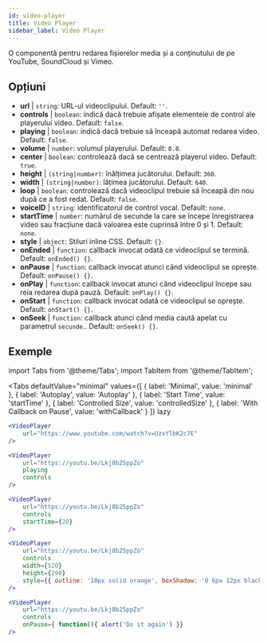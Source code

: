 ```yaml
---
id: video-player
title: Video Player
sidebar_label: Video Player
---
```


O componentă pentru redarea fișierelor media și a conținutului de pe YouTube, SoundCloud și Vimeo.

## Opțiuni

* __url__ | `string`: URL-ul videoclipului. Default: `''`.
* __controls__ | `boolean`: indică dacă trebuie afișate elementele de control ale playerului video. Default: `false`.
* __playing__ | `boolean`: indică dacă trebuie să înceapă automat redarea video. Default: `false`.
* __volume__ | `number`: volumul playerului. Default: `0.8`.
* __center__ | `boolean`: controlează dacă se centrează playerul video. Default: `true`.
* __height__ | `(string|number)`: înălțimea jucătorului. Default: `360`.
* __width__ | `(string|number)`: lățimea jucătorului. Default: `640`.
* __loop__ | `boolean`: controlează dacă videoclipul trebuie să înceapă din nou după ce a fost redat. Default: `false`.
* __voiceID__ | `string`: identificatorul de control vocal. Default: `none`.
* __startTime__ | `number`: numărul de secunde la care se începe înregistrarea video sau fracțiune dacă valoarea este cuprinsă între 0 și 1. Default: `none`.
* __style__ | `object`: Stiluri inline CSS. Default: `{}`.
* __onEnded__ | `function`: callback invocat odată ce videoclipul se termină. Default: `onEnded() {}`.
* __onPause__ | `function`: callback invocat atunci când videoclipul se oprește. Default: `onPause() {}`.
* __onPlay__ | `function`: callback invocat atunci când videoclipul începe sau reia redarea după pauză. Default: `onPlay() {}`.
* __onStart__ | `function`: callback invocat odată ce videoclipul se oprește. Default: `onStart() {}`.
* __onSeek__ | `function`: callback atunci când media caută apelat cu parametrul `secunde`.. Default: `onSeek() {}`.


## Exemple

import Tabs from '@theme/Tabs';
import TabItem from '@theme/TabItem';

<Tabs
    defaultValue="minimal"
    values={[
        { label: 'Minimal', value: 'minimal' },
        { label: 'Autoplay', value: 'Autoplay' },
        { label: 'Start Time', value: 'startTime' },
        { label: 'Controlled Size', value: 'controlledSize' },
        { label: 'With Callback on Pause', value: 'withCallback' }
    ]}
    lazy
>
<TabItem value="minimal">

```jsx live
<VideoPlayer
    url="https://www.youtube.com/watch?v=UzxYlbK2c7E"
/>
```

</TabItem>

<TabItem value="withStyle">

```jsx live
<VideoPlayer
    url="https://youtu.be/Lkj8b25ppZo"
    playing
    controls
/>
```
</TabItem>

<TabItem value="startTime">

```jsx live
<VideoPlayer
    url="https://youtu.be/Lkj8b25ppZo"
    controls
    startTime={28}
/>
```
</TabItem>


<TabItem value="controlledSize">

```jsx live
<VideoPlayer
    url="https://youtu.be/Lkj8b25ppZo"
    controls
    width={520}
    height={290}
    style={{ outline: '10px solid orange', boxShadow: '0 6px 12px black'}}
/>
```
</TabItem>


<TabItem value="withCallback">

```jsx live
<VideoPlayer
    url="https://youtu.be/Lkj8b25ppZo"
    controls
    onPause={ function(){ alert('Do it again') }}
/>
```
</TabItem>

</Tabs>



